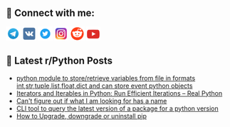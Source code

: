 ## 🔎 Connect with me:
[<img src="https://github.com/bullbesh/bullbesh/blob/main/images/Telegram.png" width="32" height="32" />](https://t.me/bullbesh)
[<img src="https://github.com/bullbesh/bullbesh/blob/main/images/VK.png" width="32" height="32" />](https://vk.com/bullbesh)
[<img src="https://github.com/bullbesh/bullbesh/blob/main/images/Twitter.png" width="32" height="32" />](https://twitter.com/bullbesh1)
[<img src="https://github.com/bullbesh/bullbesh/blob/main/images/Instagram.png" width="32" height="32" />](https://www.instagram.com/bullbesh)
[<img src="https://github.com/bullbesh/bullbesh/blob/main/images/Reddit.png" width="32" height="32" />](https://www.reddit.com/user/bullbesh)
[<img src="https://github.com/bullbesh/bullbesh/blob/main/images/YouTube.png" width="32" height="32" />](https://www.youtube.com/channel/UCtfjRs6uzgq5mfm8S06WTcg)

## 📕 Latest r/Python Posts
<!-- BLOG-POST-LIST:START -->
- [python module to store/retrieve variables from file in formats int,str,tuple,list,float,dict and can store event python objects](https://www.reddit.com/r/Python/comments/11g08x6/python_module_to_storeretrieve_variables_from/)
- [Iterators and Iterables in Python: Run Efficient Iterations – Real Python](https://www.reddit.com/r/Python/comments/11fzsun/iterators_and_iterables_in_python_run_efficient/)
- [Can&#39;t figure out if what I am looking for has a name](https://www.reddit.com/r/Python/comments/11fzn31/cant_figure_out_if_what_i_am_looking_for_has_a/)
- [CLI tool to query the latest version of a package for a python version](https://www.reddit.com/r/Python/comments/11fyxxv/cli_tool_to_query_the_latest_version_of_a_package/)
- [How to Upgrade, downgrade or uninstall pip](https://www.reddit.com/r/Python/comments/11fy13m/how_to_upgrade_downgrade_or_uninstall_pip/)
<!-- BLOG-POST-LIST:END -->
